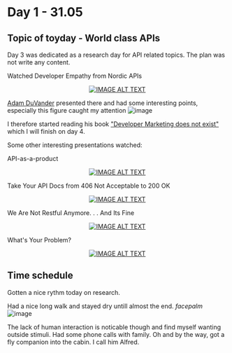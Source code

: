 # Day 1 - 31.05


## Topic of toyday - World class APIs
Day 3 was dedicated as a research day for API related topics. The plan was not write any content.

Watched Developer Empathy from Nordic APIs
<div align="center">
  <a href="https://www.youtube.com/watch?v=f4bpS1Skgvk"><img src="https://img.youtube.com/vi/f4bpS1Skgvk/0.jpg" alt="IMAGE ALT TEXT"></a>
</div>

[Adam DuVander](https://twitter.com/adamd) presented there and had some interesting points, especially this figure caught my attention
![image](https://user-images.githubusercontent.com/1133607/120598476-9450a500-c446-11eb-88c2-b72a8b30162d.png)

I therefore started reading his book ["Developer Marketing does not exist"](https://www.amazon.com/gp/product/173702960X/) which I will finish on day 4. 

Some other interesting presentations watched:

API-as-a-product  
<div align="center">
  <a href="https://www.youtube.com/watch?v=mG2LChcXxA0"><img src="https://img.youtube.com/vi/mG2LChcXxA0/0.jpg" alt="IMAGE ALT TEXT"></a>
</div>

Take Your API Docs from 406 Not Acceptable to 200 OK  
<div align="center">
  <a href="https://www.youtube.com/watch?v=unkgi1eSFE8"><img src="https://img.youtube.com/vi/unkgi1eSFE8/0.jpg" alt="IMAGE ALT TEXT"></a>
</div>

We Are Not Restful Anymore. . . And Its Fine
<div align="center">
  <a href="https://www.youtube.com/watch?v=mldjj3j_F44"><img src="https://img.youtube.com/vi/mldjj3j_F44/0.jpg" alt="IMAGE ALT TEXT"></a>
</div>

What's Your Problem?
<div align="center">
  <a href="https://www.youtube.com/watch?v=ZWIUn5BHDBc"><img src="https://img.youtube.com/vi/ZWIUn5BHDBc/0.jpg" alt="IMAGE ALT TEXT"></a>
</div>

## Time schedule
Gotten a nice rythm today on research. 

Had a nice long walk and stayed dry untill almost the end. *facepalm*
![image](https://user-images.githubusercontent.com/1133607/120598667-d24dc900-c446-11eb-976c-2f462579c7a0.png)

The lack of human interaction is noticable though and find myself wanting outside stimuli. Had some phone calls with family.
Oh and by the way, got a fly companion into the cabin. I call him Alfred.

